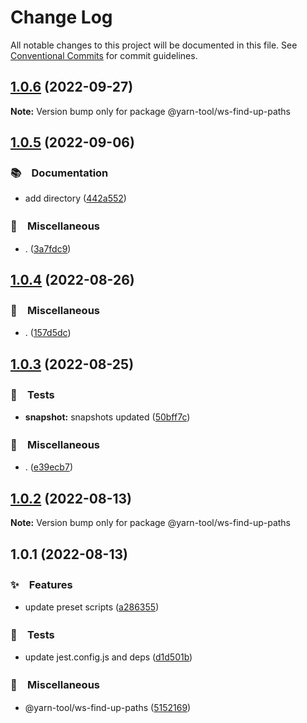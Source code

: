 # Change Log

All notable changes to this project will be documented in this file.
See [Conventional Commits](https://conventionalcommits.org) for commit guidelines.

## [1.0.6](https://github.com/bluelovers/ws-yarn-workspaces/compare/@yarn-tool/ws-find-up-paths@1.0.5...@yarn-tool/ws-find-up-paths@1.0.6) (2022-09-27)

**Note:** Version bump only for package @yarn-tool/ws-find-up-paths





## [1.0.5](https://github.com/bluelovers/ws-yarn-workspaces/compare/@yarn-tool/ws-find-up-paths@1.0.4...@yarn-tool/ws-find-up-paths@1.0.5) (2022-09-06)



### 📚　Documentation

* add directory ([442a552](https://github.com/bluelovers/ws-yarn-workspaces/commit/442a55232619f7fe2b9bad6f8eccfffc4f8f47d2))


### 🔖　Miscellaneous

* . ([3a7fdc9](https://github.com/bluelovers/ws-yarn-workspaces/commit/3a7fdc924ada93b1d0ac0160f8d77e46ff060588))



## [1.0.4](https://github.com/bluelovers/ws-yarn-workspaces/compare/@yarn-tool/ws-find-up-paths@1.0.3...@yarn-tool/ws-find-up-paths@1.0.4) (2022-08-26)



### 🔖　Miscellaneous

* . ([157d5dc](https://github.com/bluelovers/ws-yarn-workspaces/commit/157d5dc8959261d9326f6e633987182898ae9670))



## [1.0.3](https://github.com/bluelovers/ws-yarn-workspaces/compare/@yarn-tool/ws-find-up-paths@1.0.2...@yarn-tool/ws-find-up-paths@1.0.3) (2022-08-25)



### 🚨　Tests

* **snapshot:** snapshots updated ([50bff7c](https://github.com/bluelovers/ws-yarn-workspaces/commit/50bff7c13e1b01eb551c9b2252cfe3d971da8db8))


### 🔖　Miscellaneous

* . ([e39ecb7](https://github.com/bluelovers/ws-yarn-workspaces/commit/e39ecb7e3c11a45d993d6776499e543220fef30f))



## [1.0.2](https://github.com/bluelovers/ws-yarn-workspaces/compare/@yarn-tool/ws-find-up-paths@1.0.1...@yarn-tool/ws-find-up-paths@1.0.2) (2022-08-13)

**Note:** Version bump only for package @yarn-tool/ws-find-up-paths





## 1.0.1 (2022-08-13)


### ✨　Features

* update preset scripts ([a286355](https://github.com/bluelovers/ws-yarn-workspaces/commit/a286355a578654937a660f7ad04d190a21f29e92))


### 🚨　Tests

* update jest.config.js and deps ([d1d501b](https://github.com/bluelovers/ws-yarn-workspaces/commit/d1d501ba059130bd8f90e6eaa266084110698011))


### 🔖　Miscellaneous

* @yarn-tool/ws-find-up-paths ([5152169](https://github.com/bluelovers/ws-yarn-workspaces/commit/515216958304fd7c947b3aa8b16742c2956821fd))
